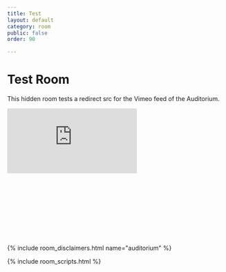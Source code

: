 ```yaml
---
title: Test
layout: default
category: room
public: false
order: 90

---
```

# Test Room

This hidden room tests a redirect src for the Vimeo feed of the Auditorium.

<iframe src="https://pacsec.jp/test.html" frameborder="0" allow="autoplay; fullscreen" allowfullscreen class="nasfic-video" ></iframe>

<iframe frameborder="0" class="nasfic-chat">
</iframe>

{% include room_disclaimers.html name="auditorium" %}

<script src="https://unpkg.com/dayjs@1.8.21/dayjs.min.js"></script>
<script>
const even = "742198998722543678";
const odd = "742279184956522496";
</script>
{% include room_scripts.html %}